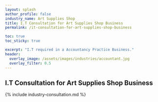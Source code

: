 ```yaml
---
layout: splash 
author_profile: false 
industry_name: Art Supplies Shop
title: I.T Consultation for Art Supplies Shop Business
permalink: /it-consultation-for-art-supplies-shop-business

toc: true
toc_sticky: true

excerpt: "I.T required in a Accountancy Practice Business."
header:
  overlay_image: /assets/images/industries/accountant.jpg
  overlay_filter: 0.5 
---
```


## I.T Consultation for Art Supplies Shop Business

{% include industry-consultation.md %}
